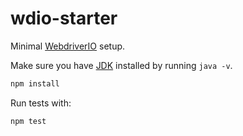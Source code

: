 
# wdio-starter

Minimal [WebdriverIO](https://webdriver.io/) setup.

Make sure you have [JDK](https://www.oracle.com/technetwork/java/javase/downloads/index.html) installed by running `java -v`.

```bash
npm install
```

Run tests with:

```bash
npm test
```